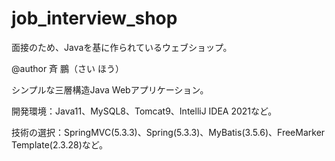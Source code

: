 # job_interview_shop

面接のため、Javaを基に作られているウェブショップ。

@author 斉 鵬（さい ほう）

シンプルな三層構造Java Webアプリケーション。

開発環境：Java11、MySQL8、Tomcat9、IntelliJ IDEA 2021など。

技術の選択：SpringMVC(5.3.3)、Spring(5.3.3)、MyBatis(3.5.6)、FreeMarker Template(2.3.28)など。

